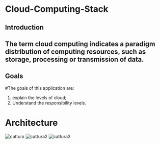 # Cloud-Computing-Stack

## Introduction 

## The term cloud computing indicates a paradigm distribution of computing resources, such as storage, processing or transmission of data.

## Goals

#The goals of this application are:
  1. explain the levels of cloud;
  2. Understand the responsibility levels.
  
# Architecture

![cattura](https://cloud.githubusercontent.com/assets/15092726/10698334/b507e0d8-79b0-11e5-94cf-fc7610b08aa9.PNG)  ![cattura2](https://cloud.githubusercontent.com/assets/15092726/10698555/d9783944-79b1-11e5-911a-af5d4e53c856.PNG)
![cattura3](https://cloud.githubusercontent.com/assets/15092726/10698752/f5af4098-79b2-11e5-9146-90b1cba8011e.PNG)

